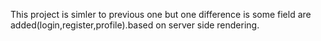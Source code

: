This project is simler to previous one but one difference is some field are added(login,register,profile).based on server side rendering.
